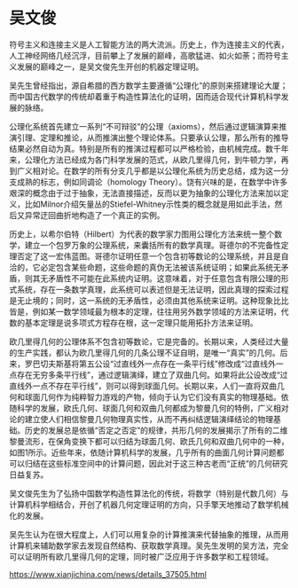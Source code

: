 # 吴文俊

符号主义和连接主义是人工智能方法的两大流派。历史上，作为连接主义的代表，人工神经网络几经沉浮，目前攀上了发展的巅峰，高歌猛进、如火如荼；而符号主义发展的巅峰之一，是吴文俊先生开创的机器定理证明。

  

吴先生曾经指出，源自希腊的西方数学主要遵循“公理化”的原则来搭建理论大厦；而中国古代数学的传统却着重于构造性算法化的证明，因而适合现代计算机科学发展的脉络。

  

公理化系统首先建立一系列“不可辩驳”的公理（axioms），然后通过逻辑演算来推演引理、定理和推论，从而推演出整个理论体系。只要承认公理，那么所有的推导结果必然自动为真。特别是所有的推演过程都可以严格检验，由机械完成。数千年来，公理化方法已经成为各门科学发展的范式，从欧几里得几何，到牛顿力学，再到广义相对论。在数学的所有分支几乎都是以公理化系统为历史总结，成为这一分支成熟的标志，例如同调论（homology Theory）。饶有兴味的是，在数学中许多艰深的概念由于过于抽象，无法直接描述，反而以更为抽象的公理化方法来加以定义，比如Milnor介绍矢量丛的Stiefel-Whitney示性类的概念就是用如此手法，然后又异常迂回曲折地构造了一个真正的实例。

  

历史上，以希尔伯特（Hilbert）为代表的数学家力图用公理化方法来统一整个数学，建立一个包罗万象的公理系统，来囊括所有的数学真理。哥德尔的不完备性定理否定了这一宏伟蓝图。哥德尔证明任意一个包含初等数论的公理系统，并且是自洽的，它必定包含某些命题，这些命题的真伪无法被该系统证明；如果此系统无矛盾，则其无矛盾性不可能在此系统内证明。这意味着，对于任意包含有限公理的形式系统，存在一条数学真理，此系统可以表述但是无法证明，因此真理的探索过程是无止境的；同时，这一系统的无矛盾性，必须由其他系统来证明。这种现象比比皆是，例如某一数学领域最为根本的定理，往往用另外数学领域的方法来证明，代数的基本定理是说多项式方程存在根，这一定理只能用拓扑方法来证明。

  

欧几里得几何的公理体系不包含初等数论，它是完备的。长期以来，人类经过大量的生产实践，都认为欧几里得几何的几条公理不证自明，是唯一“真实”的几何。后来，罗巴切夫斯基将第五公设“过直线外一点存在一条平行线”修改成“过直线外一点存在无穷多条平行线”，通过逻辑演绎，建立了双曲几何。如果将此公设改成“过直线外一点不存在平行线”，则可以得到球面几何。长期以来，人们一直将双曲几何和球面几何作为纯粹智力游戏的产物，倾向于认为它们没有真实的物理基础。依随科学的发展，欧氏几何、球面几何和双曲几何都成为黎曼几何的特例，广义相对论的建立使人们相信黎曼几何物理真实性，从而不再纠结逻辑演绎结论的物理基础。历史的发展总是依循“否定之否定”的规律，共形几何的发展揭示了所有的二维黎曼流形，在保角变换下都可以归结为球面几何、欧氏几何和双曲几何中的一种，如图1所示。近些年来，依随计算机科学的发展，几乎所有的曲面几何计算问题都可以归结在这些标准空间中的计算问题，因此对于这三种古老而“正统”的几何研究日益复苏。






吴文俊先生为了弘扬中国数学构造性算法化的传统，将数学（特别是代数几何）与计算机科学相结合，开创了机器几何定理证明的方向，只手擎天地推动了数学机械化的发展。

吴先生认为在很大程度上，人们可以用复杂的计算推演来代替抽象的推理，从而用计算机来辅助数学家去发现自然结构、获取数学真理。吴先生发明的吴方法，完全可以证明所有欧几里得几何的定理，同时被广泛应用于许多数学和工程领域。


https://www.xianjichina.com/news/details_37505.html






















